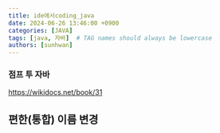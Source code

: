 ```yaml
---
title: ide에서coding_java
date: 2024-06-26 13:46:00 +0900
categories: [JAVA]
tags: [java, 자바]  # TAG names should always be lowercase
authors: [sunhwan]
---
```


### 점프 투 자바
https://wikidocs.net/book/31



## 편한(통합) 이름 변경



